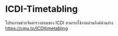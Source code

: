 # ICDI-Timetabling
โปรแกรมช่วยจัดตารางสอนของ ICDI
สามารถใช้งานผ่านลิงค์ด้านล่าง
https://cmu.to/ICDItimetabling
